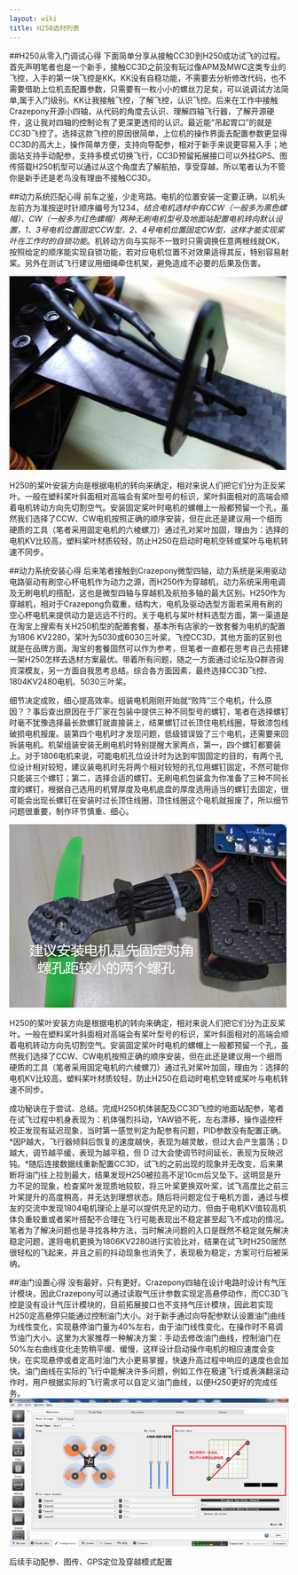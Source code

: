 ```yaml
---
layout: wiki
title: H250选材列表
---
```


##H250从零入门调试心得
下面简单分享从接触CC3D到H250成功试飞的过程。
首先声明笔者也是一个新手，接触CC3D之前没有玩过像APM及MWC这类专业的飞控，入手的第一块飞控是KK。KK没有自稳功能，不需要去分析修改代码，也不需要借助上位机去配置参数，只需要有一枚小小的螺丝刀足矣，可以说调试方法简单,属于入门级别。KK让我接触飞控，了解飞控，认识飞控。后来在工作中接触Crazepony开源小四轴，从代码的角度去认识、理解四轴飞行器，了解开源硬件，这让我对四轴的控制论有了更深更透彻的认识。最近能“吊起胃口”的就是CC3D飞控了。选择这款飞控的原因很简单，上位机的操作界面去配置参数更显得CC3D的高大上，操作简单方便，支持向导配参，相对于新手来说更容易入手；地面站支持手动配参，支持多模式切换飞行，CC3D预留拓展接口可以外挂GPS、图传搭载H250机型可以通过从这个角度去了解航拍，享受穿越，所以笔者认为不管你是新手还是老鸟没有理由不接触CC3D。

##动力系统匹配心得
前车之鉴，少走弯路。电机的位置安装一定要正确，以机头左前方为准按逆时针顺序编号为1234，*结合电机选材中有CCW（一般多为黑色螺帽）、CW（一般多为红色螺帽）两种无刷电机型号及地面站配置电机转向默认设置，1、3号电机位置固定CCW型，2、4号电机位置固定CW型，这样才能实现桨叶在工作时的自锁功能*。机转动方向与实际不一致时只需调换任意两根线就OK，按照给定的顺序能实现自锁功能，若对应电机位置不对效果适得其反，特别容易射桨。另外在测试飞行建议用细绳牵住机架，避免造成不必要的后果及伤害。

![](/assets/img/h250-list-100.jpg)

H250的桨叶安装方向是根据电机的转向来确定，相对来说人们把它们分为正反桨叶。一般在塑料桨叶斜面相对高端会有桨叶型号的标识，桨叶斜面相对的高端会顺着电机转动方向先切割空气。安装固定桨叶时电机的螺帽上一般都预留一个孔，虽然我们选择了CCW、CW电机按照正确的顺序安装，但在此还是建议用一个细而硬质的工具（笔者采用固定电机的六棱螺刀）通过孔对桨叶加固，理由为：选择的电机KV比较高，塑料桨叶材质较轻，防止H250在启动时电机空转或桨叶与电机转速不同步。

##动力系统安装心得
后来笔者接触到Crazepony微型四轴，动力系统是采用驱动电路驱动有刷空心杯电机作为动力之源，而H250作为穿越机，动力系统采用电调及无刷电机的搭配，这也是微型四轴与穿越机及航拍多轴的最大区别。H250作为穿越机，相对于Crazepong负载重，结构大，电机及驱动选型方面若采用有刷的空心杯电机来提供动力是远远不行的。关于电机与桨叶材料选型方面，第一渠道是在淘宝上搜索有关H250机型的配置套餐，基本所有店家的一致套餐为电机的配置为1806 KV2280，桨叶为5030或6030三叶桨，飞控CC3D，其他方面的区别也就是在品牌方面。淘宝的套餐固然可以作为参考，但笔者一直都在思考自己去搭建一架H250怎样去选材方案最优。带着所有问题，随之一方面通过论坛及Q群咨询资深模友，另一方面自我思考总结。综合各方面因素，最终选择CC3D飞控、1804KV2480电机、5030三叶桨。

细节决定成败，细心提高效率。组装电机刚刚开始就“败阵”三个电机，什么原因？？事后查出原因在于厂家在包装中提供三种不同型号的螺钉，笔者在选择螺钉时毫不犹豫选择最长款螺钉就直接装上，结果螺钉过长顶住电机线圈，导致漆包线破损电机报废。装第四个电机时才发现问题，低级错误毁了三个电机，还需要来回拆装电机。机架组装安装无刷电机时特别提醒大家两点，第一，四个螺钉都要装上。对于1806电机来说，可能电机孔位设计时为达到牢固固定的目的，有两个孔位设计相对较短，建议装电机时先将两个相对较短的孔位用螺钉固定，不然可能你只能装三个螺钉；第二，选择合适的螺钉。无刷电机包装盒为你准备了三种不同长度的螺钉，根据自己选用的机臂厚度及电机底盘的厚度选用适当的螺钉去固定，很可能会出现长螺钉在安装时过长顶住线圈，顶住线圈这个电机就报废了，所以细节问题很重要，制作环节慎重、细心。

![](/assets/img/h250-list-10.jpg)

H250的桨叶安装方向是根据电机的转向来确定，相对来说人们把它们分为正反桨叶。一般在塑料桨叶斜面相对高端会有桨叶型号的标识，桨叶斜面相对的高端会顺着电机转动方向先切割空气。安装固定桨叶时电机的螺帽上一般都预留一个孔，虽然我们选择了CCW、CW电机按照正确的顺序安装，但在此还是建议用一个细而硬质的工具（笔者采用固定电机的六棱螺刀）通过孔对桨叶加固，理由为：选择的电机KV比较高，塑料桨叶材质较轻，防止H250在启动时电机空转或桨叶与电机转速不同步。

成功秘诀在于尝试、总结。完成H250机体装配及CC3D飞控的地面站配参，笔者在试飞过程中机身表现为：机体强烈抖动，YAW锁不死，左右漂移，操作遥控杆校正发现有延迟现象，当时第一感觉判定为配参有问题，PID参数没有配置正确。*因P越大，飞行器倾斜后恢复的速度越快，表现为越灵敏，但过大会产生震荡；D 越大，调节越平缓，表现为越平稳，但 D 过大会使调节时间延长，表现为反映迟钝。*随后连接数据线重新配置CC3D，试飞的之前出现的现象并无改变，后来果断将油门往上拉到最大，结果发现H250被拉高不足10cm后又坠下。这明显是升力不足的现象，检查桨叶发现质地较软，将三叶桨更换双叶桨，试飞高度比之前三叶桨提升的高度稍高，并无达到理想状态。随后将问题定位于电机方面，通过与模友的交流中发现1804电机理论上是可以提供充足的动力，但由于电机KV值较高机体负重较重或者桨叶搭配不合理在飞行可能表现出不稳定甚至起飞不成功的情况。笔者为了解决问题也是寻找各种方法，当时解决问题的入口是既然不稳定就先解决稳定问题，遂将电机更换为1806KV2280进行实验比对，结果在试飞时H250居然很轻松的飞起来，并且之前的抖动现象也消失了，表现极为稳定，方案可行后被采纳。

##油门设置心得
没有最好，只有更好。Crazepony四轴在设计电路时设计有气压计模块，因此Crazepony可以通过读取气压计参数实现定高悬停动作，而CC3D飞控是没有设计气压计模块的，目前拓展接口也不支持气压计模块，因此若实现H250定高悬停只能通过控制油门大小。对于新手通过向导配参默认设置油门曲线为线性变化，实现悬停油门量为40%左右，由于油门线性变化，在操作时不易调节油门大小。这里为大家推荐一种解决方案：手动去修改油门曲线，控制油门在50%左右曲线变化走势稍平缓、缓慢，这样设计启动操作电机的相应速度会变快，在实现悬停或者定高时油门大小更易掌握，快速升高过程中响应的速度也会加快。油门曲线在实际的飞行中能解决许多问题，例如工作在极速飞行或表演翻滚动作时，用户根据实际的飞行需求可以自定义油门曲线，以便H250更好的完成任务。
![](/assets/img/h250-debug-1.png)

后续手动配参、图传、GPS定位及穿越模式配置
